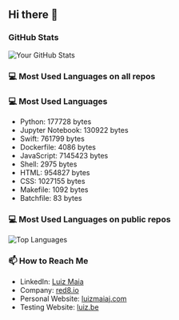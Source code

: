 ## Hi there 👋

### GitHub Stats

![Your GitHub Stats](https://github-readme-stats.vercel.app/api?username=luizmaiaj&show_icons=true&theme=radical)

### 💻 Most Used Languages on all repos
<!-- START LANGUAGE STATS -->
### 💻 Most Used Languages

- Python: 177728 bytes
- Jupyter Notebook: 130922 bytes
- Swift: 761799 bytes
- Dockerfile: 4086 bytes
- JavaScript: 7145423 bytes
- Shell: 2975 bytes
- HTML: 954827 bytes
- CSS: 1027155 bytes
- Makefile: 1092 bytes
- Batchfile: 83 bytes

<!-- END LANGUAGE STATS -->

### 💻 Most Used Languages on public repos

![Top Languages](https://github-readme-stats.vercel.app/api/top-langs/?username=luizmaiaj&layout=compact)

### 📫 How to Reach Me

- LinkedIn: [Luiz Maia](https://www.linkedin.com/in/luizcarlosmaiajunior/)
- Company: [red8.io](https://red8.io)
- Personal Website: [luizmaiaj.com](https://luizmaiaj.com)
- Testing Website: [luiz.be](https://luiz.be)

<!--
**luizmaiaj/luizmaiaj** is a ✨ _special_ ✨ repository because its `README.md` (this file) appears on your GitHub profile.

Here are some ideas to get you started:

- 🔭 I’m currently working on ...
- 🌱 I’m currently learning ...
- 👯 I’m looking to collaborate on ...
- 🤔 I’m looking for help with ...
- 💬 Ask me about ...
- 📫 How to reach me: ...
- 😄 Pronouns: ...
- ⚡ Fun fact: ...
-->
